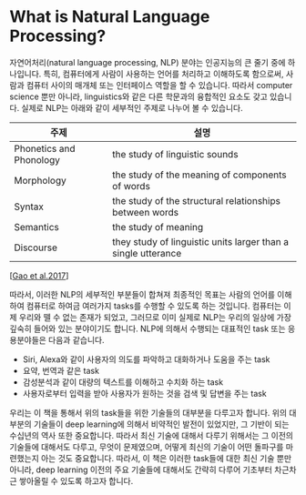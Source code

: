 # What is Natural Language Processing?

자연어처리(natural language processing, NLP) 분야는 인공지능의 큰 줄기 중에 하나입니다. 특히, 컴퓨터에게 사람이 사용하는 언어를 처리하고 이해하도록 함으로써, 사람과 컴퓨터 사이의 매개체 또는 인터페이스 역할을 할 수 있습니다. 따라서 computer science 뿐만 아니라, linguistics와 같은 다른 학문과의 융합적인 요소도 갖고 있습니다. 실제로 NLP는 아래와 같이 세부적인 주제로 나누어 볼 수 있습니다.

|주제|설명|
|-|-|
|Phonetics and Phonology|the study of linguistic sounds|
|Morphology|the study of the meaning of components of words|
|Syntax|the study of the structural relationships between words|
|Semantics|the study of meaning|
|Discourse|they study of linguistic units larger than a single utterance|

[[Gao et al.2017](https://www.microsoft.com/en-us/research/wp-content/uploads/2017/07/dl-summer-school-2017.-Jianfeng-Gao.v2.pdf)]

따라서, 이러한 NLP의 세부적인 부분들이 합쳐져 최종적인 목표는 사람의 언어를 이해하여 컴퓨터로 하여금 여러가지 tasks를 수행할 수 있도록 하는 것입니다. 컴퓨터는 이제 우리와 뗄 수 없는 존재가 되었고, 그러므로 이미 실제로 NLP는 우리의 일상에 가장 깊숙히 들어와 있는 분야이기도 합니다. NLP에 의해서 수행되는 대표적인 task 또는 응용분야들은 다음과 같습니다.

- Siri, Alexa와 같이 사용자의 의도를 파악하고 대화하거나 도움을 주는 task
- 요약, 번역과 같은 task
- 감성분석과 같이 대량의 텍스트를 이해하고 수치화 하는 task
- 사용자로부터 입력을 받아 사용자가 원하는 것을 검색 및 답변을 주는 task

우리는 이 책을 통해서 위의 task들을 위한 기술들의 대부분을 다루고자 합니다. 위의 대부분의 기술들이 deep learning에 의해서 비약적인 발전이 있었지만, 그 기반이 되는 수십년의 역사 또한 중요합니다. 따라서 최신 기술에 대해서 다루기 위해서는 그 이전의 기술들에 대해서도 다루고, 무엇이 문제였으며, 어떻게 최신의 기술이 어떤 돌파구를 마련했는지 아는 것도 중요합니다. 따라서, 이 책은 이러한 task들에 대한 최신 기술 뿐만 아니라, deep learning 이전의 주요 기술들에 대해서도 간략히 다루어 기초부터 차근차근 쌓아올릴 수 있도록 하고자 합니다.